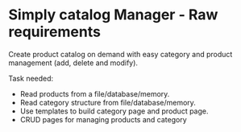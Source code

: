 # Simply catalog Manager - Raw requirements

Create product catalog on demand with easy category and product management (add, delete and modify).

Task needed:
- Read products from a file/database/memory.
- Read category structure from file/database/memory.
- Use templates to build category page and product page.
- CRUD pages for managing products and category
